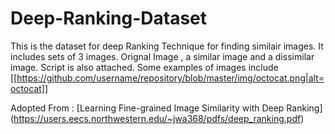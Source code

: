 # Deep-Ranking-Dataset
This is the dataset for deep Ranking Technique for finding similair images. It includes sets of 3 images. Orignal Image , a similar image and a dissimilar image. Script is also attached.
Some examples of images include
[[https://github.com/username/repository/blob/master/img/octocat.png|alt=octocat]]

Adopted From : [Learning Fine-grained Image Similarity with Deep Ranking] (https://users.eecs.northwestern.edu/~jwa368/pdfs/deep_ranking.pdf)
